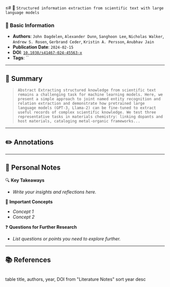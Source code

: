 ≤# 📖 `Structured information extraction from scientific text with large language models`

### 📌 Basic Information
- **Authors**: `John Dagdelen`, `Alexander Dunn`, `Sanghoon Lee`, `Nicholas Walker`, `Andrew S. Rosen`, `Gerbrand Ceder`, `Kristin A. Persson`, `Anubhav Jain`
- **Publication Date**: `2024-02-15`
- **DOI**: [`10.1038/s41467-024-45563-x`](https://doi.org/10.1038/s41467-024-45563-x)
- **Tags**: ``

---

## 📝 Summary
> `Abstract
            Extracting structured knowledge from scientific text remains a challenging task for machine learning models. Here, we present a simple approach to joint named entity recognition and relation extraction and demonstrate how pretrained large language models (GPT-3, Llama-2) can be fine-tuned to extract useful records of complex scientific knowledge. We test three representative tasks in materials chemistry: linking dopants and host materials, cataloging metal-organic frameworks...`

---

## ✏️ Annotations


---

## 🧐 Personal Notes
🔍 **Key Takeaways**  
- _Write your insights and reflections here._

📌 **Important Concepts**  
- _Concept 1_  
- _Concept 2_

❓ **Questions for Further Research**  
- _List questions or points you need to explore further._

---

## 📚 References
```datavew
```
table title, authors, year, DOI
from "Literature Notes"
sort year desc


